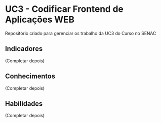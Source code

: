 # UC3 - Codificar Frontend de Aplicações WEB
Repositório criado para gerenciar os trabalho da UC3 do Curso no SENAC

## Indicadores
(Completar depois)

## Conhecimentos
(Completar depois)

## Habilidades
(Completar depois)